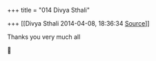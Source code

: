 +++
title = "014 Divya Sthali"

+++
[[Divya Sthali	2014-04-08, 18:36:34 [Source](https://groups.google.com/g/samskrita/c/-yKys4m_cK4)]]



Thanks you very much all



